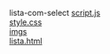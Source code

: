 lista-com-select 
<a href='https://gabrielryanft.github.io/learning/cursoemvideo/javascript/exercicios-cursoemvideo/lista-com-select/script.js/' target='_blank' rel='next'>script.js</a><br/>
<a href='https://gabrielryanft.github.io/learning/cursoemvideo/javascript/exercicios-cursoemvideo/lista-com-select/style.css/' target='_blank' rel='next'>style.css</a><br/>
<a href='https://gabrielryanft.github.io/learning/cursoemvideo/javascript/exercicios-cursoemvideo/lista-com-select/imgs/' target='_blank' rel='next'>imgs</a><br/>
<a href='https://gabrielryanft.github.io/learning/cursoemvideo/javascript/exercicios-cursoemvideo/lista-com-select/lista.html/' target='_blank' rel='next'>lista.html</a><br/>
